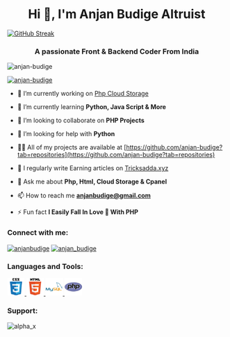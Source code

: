 <h1 align="center">Hi 👋, I'm Anjan Budige Altruist</h1>

<!--<picture>
<source 
  srcset="https://github-readme-stats.vercel.app/api?username=anjan-budige&show_icons=true&theme=dark"
  media="(prefers-color-scheme: dark)"
/>
<source
  srcset="https://github-readme-stats.vercel.app/api?username=anjan-budige&show_icons=true&theme=algolia"
  media="(prefers-color-scheme: light), (prefers-color-scheme: no-preference)"
/>
<img src="https://github-readme-stats.vercel.app/api?username=anjan-budige&show_icons=true&theme=radical" />
</picture>
-->
[![GitHub Streak](https://streak-stats.demolab.com?user=anjan-budige&theme=tokyonight)](https://git.io/streak-stats)

<h3 align="center">A passionate Front & Backend Coder From India</h3>

<p align="left"> <img src="https://komarev.com/ghpvc/?username=anjan-budige&label=Profile%20views&color=0e75b6&style=flat&theme=radiacal" alt="anjan-budige" /> </p>

<p align="left"> <a href="https://github.com/ryo-ma/github-profile-trophy"><img src="https://github-profile-trophy.vercel.app/?username=anjan-budige" alt="anjan-budige" /></a> </p>

- 🔭 I’m currently working on [Php Cloud Storage](https://LinksEarn.site)

- 🌱 I’m currently learning **Python, Java Script & More**

- 👯 I’m looking to collaborate on **PHP Projects**

- 🤝 I’m looking for help with **Python**

- 👨‍💻 All of my projects are available at [https://github.com/anjan-budige?tab=repositories](https://github.com/anjan-budige?tab=repositories)

- 📝 I regularly write Earning articles on [Tricksadda.xyz](https://Tricksadda.xyz)

- 💬 Ask me about **Php, Html, Cloud Storage & Cpanel**

- 📫 How to reach me **anjanbudige@gmail.com**

- ⚡ Fun fact **I Easily Fall In Love 💜 With PHP**

<h3 align="left">Connect with me:</h3>
<p align="left">
<a href="https://dev.to/anjanbudige" target="blank"><img align="center" src="https://raw.githubusercontent.com/rahuldkjain/github-profile-readme-generator/master/src/images/icons/Social/devto.svg" alt="anjanbudige" height="30" width="40" /></a>
<a href="https://www.codechef.com/users/anjan_budige" target="blank"><img align="center" src="https://cdn.jsdelivr.net/npm/simple-icons@3.1.0/icons/codechef.svg" alt="anjan_budige" height="30" width="40" /></a>
</p>

<h3 align="left">Languages and Tools:</h3>
<p align="left"> <a href="https://www.w3schools.com/css/" target="_blank" rel="noreferrer"> <img src="https://raw.githubusercontent.com/devicons/devicon/master/icons/css3/css3-original-wordmark.svg" alt="css3" width="40" height="40"/> </a> <a href="https://www.w3.org/html/" target="_blank" rel="noreferrer"> <img src="https://raw.githubusercontent.com/devicons/devicon/master/icons/html5/html5-original-wordmark.svg" alt="html5" width="40" height="40"/> </a> <a href="https://www.mysql.com/" target="_blank" rel="noreferrer"> <img src="https://raw.githubusercontent.com/devicons/devicon/master/icons/mysql/mysql-original-wordmark.svg" alt="mysql" width="40" height="40"/> </a> <a href="https://www.php.net" target="_blank" rel="noreferrer"> <img src="https://raw.githubusercontent.com/devicons/devicon/master/icons/php/php-original.svg" alt="php" width="40" height="40"/> </a> </p>

<h3 align="left">Support:</h3>
<p><a href="https://www.buymeacoffee.com/alpha_x"> <img align="left" src="https://cdn.buymeacoffee.com/buttons/v2/default-yellow.png" height="50" width="210" alt="alpha_x" /></a></p><br><br>


